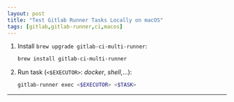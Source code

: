 ```yaml
---
layout: post
title: "Test Gitlab Runner Tasks Locally on macOS"
tags: [gitlab,gitlab-runner,ci,macos]
---
```


1. Install `brew upgrade gitlab-ci-multi-runner`:
   ```bash
   brew install gitlab-ci-multi-runner
   ```
2. Run task (`<$EXECUTOR>`: *docker*, *shell*,...):
   ```bash
   gitlab-runner exec <$EXECUTOR> <$TASK>
   ```

---
